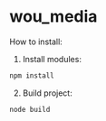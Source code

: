 # wou_media

How to install:

1. Install modules:
```javascript
npm install
```
2. Build project:
```javascript
node build
```